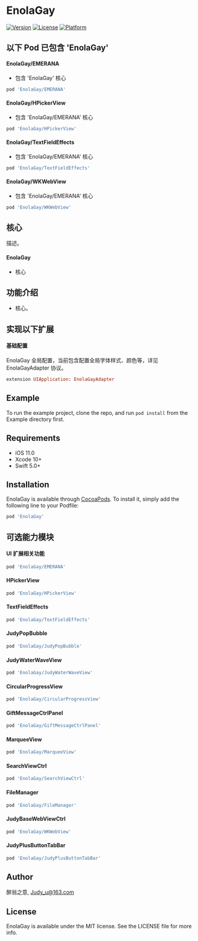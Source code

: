 # EnolaGay

[![Version](https://img.shields.io/cocoapods/v/EnolaGay.svg?style=flat)](https://cocoapods.org/pods/EnolaGay)
[![License](https://img.shields.io/cocoapods/l/EnolaGay.svg?style=flat)](https://cocoapods.org/pods/EnolaGay)
[![Platform](https://img.shields.io/cocoapods/p/EnolaGay.svg?style=flat)](https://cocoapods.org/pods/EnolaGay)

  
## 以下 Pod 已包含 'EnolaGay'

#### EnolaGay/EMERANA
- 包含 'EnolaGay' 核心
```ruby
pod 'EnolaGay/EMERANA'
```
  
#### EnolaGay/HPickerView
- 包含 'EnolaGay/EMERANA' 核心
```ruby
pod 'EnolaGay/HPickerView'
```

#### EnolaGay/TextFieldEffects
- 包含 'EnolaGay/EMERANA' 核心
```ruby
pod 'EnolaGay/TextFieldEffects'
```
  
#### EnolaGay/WKWebView
- 包含 'EnolaGay/EMERANA' 核心
```ruby
pod 'EnolaGay/WKWebView'
```


## 核心
描述。
#### EnolaGay
- 核心

## 功能介绍

- 核心。

## 实现以下扩展

#### 基础配置
EnolaGay 全局配置，当前包含配置全局字体样式、颜色等，详见 EnolaGayAdapter 协议。
```ruby
extension UIApplication: EnolaGayAdapter
```


## Example

To run the example project, clone the repo, and run `pod install` from the Example directory first.


## Requirements

- iOS 11.0
- Xcode 10+
- Swift 5.0+

## Installation

EnolaGay is available through [CocoaPods](https://cocoapods.org). To install
it, simply add the following line to your Podfile:

```ruby
pod 'EnolaGay'
```
## 可选能力模块

#### UI 扩展相关功能
```ruby
pod 'EnolaGay/EMERANA'
```
#### HPickerView
```ruby
pod 'EnolaGay/HPickerView'
```
#### TextFieldEffects
```ruby
pod 'EnolaGay/TextFieldEffects'
```
#### JudyPopBubble
```ruby
pod 'EnolaGay/JudyPopBubble'
```
#### JudyWaterWaveView
```ruby
pod 'EnolaGay/JudyWaterWaveView'
```
#### CircularProgressView
```ruby
pod 'EnolaGay/CircularProgressView'
```
#### GiftMessageCtrlPanel
```ruby
pod 'EnolaGay/GiftMessageCtrlPanel'
```
#### MarqueeView
```ruby
pod 'EnolaGay/MarqueeView'
```

#### SearchViewCtrl
```ruby
pod 'EnolaGay/SearchViewCtrl'
```

#### FileManager
```ruby
pod 'EnolaGay/FileManager'
```

#### JudyBaseWebViewCtrl
```ruby
pod 'EnolaGay/WKWebView'
```

#### JudyPlusButtonTabBar
```ruby
pod 'EnolaGay/JudyPlusButtonTabBar'
```


## Author

醉翁之意, Judy_u@163.com

## License

EnolaGay is available under the MIT license. See the LICENSE file for more info.
